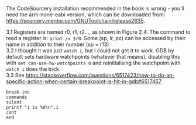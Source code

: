 The CodeSourcery installation recommended in the book is wrong - you'll need the arm-none-eabi version, which can be downloaded from: https://sourcery.mentor.com/GNUToolchain/release2635.

3.1 Registers are named r0, r1, r2..., as shown in Figure 2.4. The command to read a register is: ```print /x $r0```. Some (sp, lr, pc) can be accessed by their name in addition to their number (sp = r13)  
3.2 I thought it was just ```watch i```, but I could not get it to work. GDB by default sets hardware watchpoints (whatever that means), disabling this with ```set can-use-hw-watchpoints 0``` and reinitialising the watchpoint with ```watch i``` does the trick.  
3.3 See https://stackoverflow.com/questions/6517423/how-to-do-an-specific-action-when-certain-breakpoint-is-hit-in-gdb#6517457
```
break inc
commands
silent
printf "i is %d\n",i
cont
end
```  

